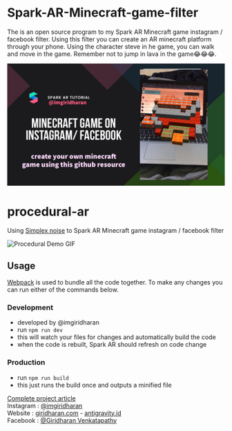 # Spark-AR-Minecraft-game-filter
The is an open source program to my Spark AR Minecraft game instagram / facebook filter. Using this filter you can create an AR minecraft platform through your phone. Using the character steve in he game, you can walk and move in the game. Remember not to jump in lava in the game😂😂😂.

![Spark AR Minecraft game filter](https://github.com/Giridharan-girid/Spark-AR-Minecraft-game-filter/blob/master/Spark%20AR%20Minecraft%20game%20filter.jpeg)

# procedural-ar
Using [Simplex noise](https://www.npmjs.com/package/simplex-noise) to  Spark AR Minecraft game instagram / facebook filter

![Procedural Demo GIF](demo.gif)

## Usage

[Webpack](https://webpack.js.org/) is used to bundle all the code together. To make any changes you can run either of the commands below.

### Development
- developed by @imgiridharan
- run `npm run dev`
- this will watch your files for changes and automatically build the code
- when the code is rebuilt, Spark AR should refresh on code change

### Production
- run `npm run build`
- this just runs the build once and outputs a minified file

[Complete project article](https://www.instagram.com/imgiridharan/)<br />
Instagram : [@imgiridharan](https://www.instagram.com/imgiridharan/)<br />
Website : [giridharan.com](https://linktr.ee/giridharan) - [antigravity.id](https://linktr.ee/giridharan)<br />
Facebook : [@Giridharan Venkatapathy](https://www.facebook.com/giridharanVenkatapathy/)<br />
